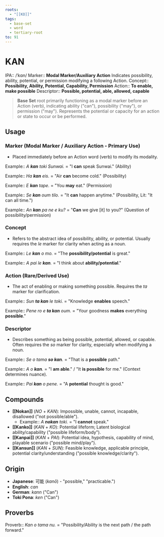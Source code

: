 ```yaml
---
roots:
  - "[[KO]]"
tags:
  - base-set
  - word
  - tertiary-root
to: 91
---
```


# KAN

IPA::				/ˈkɑn/
Marker::		**Modal Marker/Auxiliary Action** Indicates possibility, ability, potential, or permission modifying a following Action.
Concept::		**Possibility, Ability, Potential, Capability, Permission**
Action::		**To enable, make possible**
Descriptor::	**Possible, potential, able, allowed, capable**

> **Base Set** root primarily functioning as a modal marker before an Action (verb), indicating ability ("can"), possibility ("may"), or permission ("may"). Represents the potential or capacity for an action or state to occur or be performed.

## Usage

### Marker (Modal Marker / Auxiliary Action - Primary Use)
*   Placed immediately before an Action word (verb) to modify its modality.

Example::   *A **kan** toki Sunwai.* = "I **can** speak Sunwai." (Ability)

Example::   *Ha **kan** eis.* = "Air **can** become cold." (Possibility)

Example::   *E **kan** tape.* = "You **may** eat." (Permission)

Example::   *Se **kan** oum tilo.* = "It **can** happen anytime." (Possibility, Lit: "It can all time.")

Example::   *An **kan** pa ne e ku?* = "**Can** we give [it] to you?" (Question of possibility/permission)

### Concept
*   Refers to the abstract idea of possibility, ability, or potential. Usually requires the *le* marker for clarity when acting as a noun.

Example::   *Le **kan** o mo.* = "The **possibility/potential** is great."

Example::   *A pai le **kan**.* = "I think about **ability/potential**."

### Action (Rare/Derived Use)
*   The act of enabling or making something possible. Requires the *ta* marker for clarification.

Example::   *Sun **ta kan** le toki.* = "Knowledge **enables** speech."

Example::   *Pene ro e **ta kan** oum.* = "Your goodness **makes** everything **possible**."

### Descriptor
*   Describes something as being possible, potential, allowed, or capable. Often requires the *so* marker for clarity, especially when modifying a noun.

Example::   *Se o tama **so kan**.* = "That is a **possible** path."

Example::   *A o **kan**.* = "I **am able**." / "It **is possible** for me." (Context determines nuance).

Example::   *Pai **kan** o pene.* = "A **potential** thought is good."

## Compounds

*   **[[Nokan]]** (*NO* + *KAN*): Impossible, unable, cannot, incapable, disallowed ("not possible/able").
    *   Example:: *A **nokan** toki.* = "I **cannot** speak."
*   **[[Kanko]]** (*KAN* + *KO*): Potential lifeform; Latent biological ability/capability ("possible lifeform/body").
*   **[[Kanpai]]** (*KAN* + *PAI*): Potential idea, hypothesis, capability of mind, playable scenario ("possible mind/play").
*   **[[Kansun]]** (*KAN* + *SUN*): Feasible knowledge, applicable principle, potential clarity/understanding ("possible knowledge/clarity").

## Origin

* **Japanese**: 可能 (_kanō_) - "possible," "practicable.")
* **English**: _can_
* **German**: _kann_ ("Can")
* **Toki Pona**: _ken_ ("Can")

## Proverbs

Proverb:: *Kan o tama nu.* = "Possibility/Ability is the next path / the path forward."
